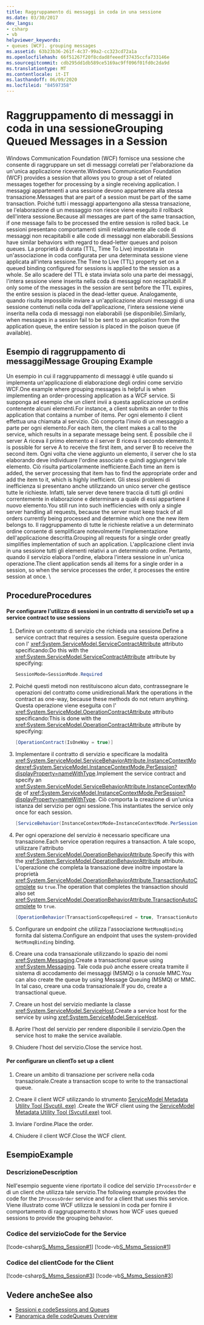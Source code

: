 ```yaml
---
title: Raggruppamento di messaggi in coda in una sessione
ms.date: 03/30/2017
dev_langs:
- csharp
- vb
helpviewer_keywords:
- queues [WCF]. grouping messages
ms.assetid: 63b23b36-261f-4c37-99a2-cc323cd72a1a
ms.openlocfilehash: 66f51267f20f8cdad8feeedf37435ccfa733146e
ms.sourcegitcommit: cdb295dd1db589ce5169ac9ff096f01fd0c2da9d
ms.translationtype: MT
ms.contentlocale: it-IT
ms.lasthandoff: 06/09/2020
ms.locfileid: "84597358"
---
```

# <a name="grouping-queued-messages-in-a-session"></a><span data-ttu-id="2ed2c-102">Raggruppamento di messaggi in coda in una sessione</span><span class="sxs-lookup"><span data-stu-id="2ed2c-102">Grouping Queued Messages in a Session</span></span>
<span data-ttu-id="2ed2c-103">Windows Communication Foundation (WCF) fornisce una sessione che consente di raggruppare un set di messaggi correlati per l'elaborazione da un'unica applicazione ricevente.</span><span class="sxs-lookup"><span data-stu-id="2ed2c-103">Windows Communication Foundation (WCF) provides a session that allows you to group a set of related messages together for processing by a single receiving application.</span></span> <span data-ttu-id="2ed2c-104">I messaggi appartenenti a una sessione devono appartenere alla stessa transazione.</span><span class="sxs-lookup"><span data-stu-id="2ed2c-104">Messages that are part of a session must be part of the same transaction.</span></span> <span data-ttu-id="2ed2c-105">Poiché tutti i messaggi appartengono alla stessa transazione, se l'elaborazione di un messaggio non riesce viene eseguito il rollback dell'intera sessione.</span><span class="sxs-lookup"><span data-stu-id="2ed2c-105">Because all messages are part of the same transaction, if one message fails to be processed the entire session is rolled back.</span></span> <span data-ttu-id="2ed2c-106">Le sessioni presentano comportamenti simili relativamente alle code di messaggi non recapitabili e alle code di messaggi non elaborabili.</span><span class="sxs-lookup"><span data-stu-id="2ed2c-106">Sessions have similar behaviors with regard to dead-letter queues and poison queues.</span></span> <span data-ttu-id="2ed2c-107">La proprietà di durata (TTL, Time To Live) impostata in un'associazione in coda configurata per una determinata sessione viene applicata all'intera sessione.</span><span class="sxs-lookup"><span data-stu-id="2ed2c-107">The Time to Live (TTL) property set on a queued binding configured for sessions is applied to the session as a whole.</span></span> <span data-ttu-id="2ed2c-108">Se allo scadere del TTL è stata inviata solo una parte dei messaggi, l'intera sessione viene inserita nella coda di messaggi non recapitabili.</span><span class="sxs-lookup"><span data-stu-id="2ed2c-108">If only some of the messages in the session are sent before the TTL expires, the entire session is placed in the dead-letter queue.</span></span> <span data-ttu-id="2ed2c-109">Analogamente, quando risulta impossibile inviare a un'applicazione alcuni messaggi di una sessione contenuti nella coda dell'applicazione, l'intera sessione viene inserita nella coda di messaggi non elaborabili (se disponibile).</span><span class="sxs-lookup"><span data-stu-id="2ed2c-109">Similarly, when messages in a session fail to be sent to an application from the application queue, the entire session is placed in the poison queue (if available).</span></span>  
  
## <a name="message-grouping-example"></a><span data-ttu-id="2ed2c-110">Esempio di raggruppamento di messaggi</span><span class="sxs-lookup"><span data-stu-id="2ed2c-110">Message Grouping Example</span></span>  
 <span data-ttu-id="2ed2c-111">Un esempio in cui il raggruppamento di messaggi è utile quando si implementa un'applicazione di elaborazione degli ordini come servizio WCF.</span><span class="sxs-lookup"><span data-stu-id="2ed2c-111">One example where grouping messages is helpful is when implementing an order-processing application as a WCF service.</span></span> <span data-ttu-id="2ed2c-112">Si supponga ad esempio che un client invii a questa applicazione un ordine contenente alcuni elementi.</span><span class="sxs-lookup"><span data-stu-id="2ed2c-112">For instance, a client submits an order to this application that contains a number of items.</span></span> <span data-ttu-id="2ed2c-113">Per ogni elemento il client effettua una chiamata al servizio. Ciò comporta l'invio di un messaggio a parte per ogni elemento.</span><span class="sxs-lookup"><span data-stu-id="2ed2c-113">For each item, the client makes a call to the service, which results in a separate message being sent.</span></span> <span data-ttu-id="2ed2c-114">È possibile che il server A riceva il primo elemento e il server B riceva il secondo elemento.</span><span class="sxs-lookup"><span data-stu-id="2ed2c-114">It is possible for serve A to receive the first item, and server B to receive the second item.</span></span> <span data-ttu-id="2ed2c-115">Ogni volta che viene aggiunto un elemento, il server che lo sta elaborando deve individuare l'ordine associato e quindi aggiungervi tale elemento. Ciò risulta particolarmente inefficiente.</span><span class="sxs-lookup"><span data-stu-id="2ed2c-115">Each time an item is added, the server processing that item has to find the appropriate order and add the item to it, which is highly inefficient.</span></span> <span data-ttu-id="2ed2c-116">Gli stessi problemi di inefficienza si presentano anche utilizzando un unico server che gestisce tutte le richieste. Infatti, tale server deve tenere traccia di tutti gli ordini correntemente in elaborazione e determinare a quale di essi appartiene il nuovo elemento.</span><span class="sxs-lookup"><span data-stu-id="2ed2c-116">You still run into such inefficiencies with only a single server handling all requests, because the server must keep track of all orders currently being processed and determine which one the new item belongs to.</span></span> <span data-ttu-id="2ed2c-117">Il raggruppamento di tutte le richieste relative a un determinato ordine consente di semplificare notevolmente l'implementazione dell'applicazione descritta.</span><span class="sxs-lookup"><span data-stu-id="2ed2c-117">Grouping all requests for a single order greatly simplifies implementation of such an application.</span></span> <span data-ttu-id="2ed2c-118">L'applicazione client invia in una sessione tutti gli elementi relativi a un determinato ordine. Pertanto, quando il servizio elabora l'ordine, elabora l'intera sessione in un'unica operazione.</span><span class="sxs-lookup"><span data-stu-id="2ed2c-118">The client application sends all items for a single order in a session, so when the service processes the order, it processes the entire session at once.</span></span> \  
  
## <a name="procedures"></a><span data-ttu-id="2ed2c-119">Procedure</span><span class="sxs-lookup"><span data-stu-id="2ed2c-119">Procedures</span></span>  
  
#### <a name="to-set-up-a-service-contract-to-use-sessions"></a><span data-ttu-id="2ed2c-120">Per configurare l'utilizzo di sessioni in un contratto di servizio</span><span class="sxs-lookup"><span data-stu-id="2ed2c-120">To set up a service contract to use sessions</span></span>  
  
1. <span data-ttu-id="2ed2c-121">Definire un contratto di servizio che richieda una sessione.</span><span class="sxs-lookup"><span data-stu-id="2ed2c-121">Define a service contract that requires a session.</span></span> <span data-ttu-id="2ed2c-122">Eseguire questa operazione con l' <xref:System.ServiceModel.ServiceContractAttribute> attributo specificando:</span><span class="sxs-lookup"><span data-stu-id="2ed2c-122">Do this with the <xref:System.ServiceModel.ServiceContractAttribute> attribute by specifying:</span></span>  
  
    ```csharp
    SessionMode=SessionMode.Required  
    ```  
  
2. <span data-ttu-id="2ed2c-123">Poiché questi metodi non restituiscono alcun dato, contrassegnare le operazioni del contratto come unidirezionali.</span><span class="sxs-lookup"><span data-stu-id="2ed2c-123">Mark the operations in the contract as one-way, because these methods do not return anything.</span></span> <span data-ttu-id="2ed2c-124">Questa operazione viene eseguita con l' <xref:System.ServiceModel.OperationContractAttribute> attributo specificando:</span><span class="sxs-lookup"><span data-stu-id="2ed2c-124">This is done with the <xref:System.ServiceModel.OperationContractAttribute> attribute by specifying:</span></span>  
  
    ```csharp  
    [OperationContract(IsOneWay = true)]  
    ```  
  
3. <span data-ttu-id="2ed2c-125">Implementare il contratto di servizio e specificare la modalità <xref:System.ServiceModel.ServiceBehaviorAttribute.InstanceContextMode><xref:System.ServiceModel.InstanceContextMode.PerSession?displayProperty=nameWithType>.</span><span class="sxs-lookup"><span data-stu-id="2ed2c-125">Implement the service contract and specify an <xref:System.ServiceModel.ServiceBehaviorAttribute.InstanceContextMode> of <xref:System.ServiceModel.InstanceContextMode.PerSession?displayProperty=nameWithType>.</span></span> <span data-ttu-id="2ed2c-126">Ciò comporta la creazione di un'unica istanza del servizio per ogni sessione.</span><span class="sxs-lookup"><span data-stu-id="2ed2c-126">This instantiates the service only once for each session.</span></span>  
  
    ```csharp  
    [ServiceBehavior(InstanceContextMode=InstanceContextMode.PerSession)]  
    ```  
  
4. <span data-ttu-id="2ed2c-127">Per ogni operazione del servizio è necessario specificare una transazione.</span><span class="sxs-lookup"><span data-stu-id="2ed2c-127">Each service operation requires a transaction.</span></span> <span data-ttu-id="2ed2c-128">A tale scopo, utilizzare l'attributo <xref:System.ServiceModel.OperationBehaviorAttribute>.</span><span class="sxs-lookup"><span data-stu-id="2ed2c-128">Specify this with the <xref:System.ServiceModel.OperationBehaviorAttribute> attribute.</span></span> <span data-ttu-id="2ed2c-129">L'operazione che completa la transazione deve inoltre impostare la proprietà <xref:System.ServiceModel.OperationBehaviorAttribute.TransactionAutoComplete> su `true`.</span><span class="sxs-lookup"><span data-stu-id="2ed2c-129">The operation that completes the transaction should also set <xref:System.ServiceModel.OperationBehaviorAttribute.TransactionAutoComplete> to `true`.</span></span>  
  
    ```csharp  
    [OperationBehavior(TransactionScopeRequired = true, TransactionAutoComplete = true)]
    ```  
  
5. <span data-ttu-id="2ed2c-130">Configurare un endpoint che utilizza l'associazione `NetMsmqBinding` fornita dal sistema.</span><span class="sxs-lookup"><span data-stu-id="2ed2c-130">Configure an endpoint that uses the system-provided `NetMsmqBinding` binding.</span></span>  
  
6. <span data-ttu-id="2ed2c-131">Creare una coda transazionale utilizzando lo spazio dei nomi <xref:System.Messaging>.</span><span class="sxs-lookup"><span data-stu-id="2ed2c-131">Create a transactional queue using <xref:System.Messaging>.</span></span> <span data-ttu-id="2ed2c-132">Tale coda può anche essere creata tramite il sistema di accodamento dei messaggi (MSMQ) o la console MMC.</span><span class="sxs-lookup"><span data-stu-id="2ed2c-132">You can also create the queue by using Message Queuing (MSMQ) or MMC.</span></span> <span data-ttu-id="2ed2c-133">In tal caso, creare una coda transazionale.</span><span class="sxs-lookup"><span data-stu-id="2ed2c-133">If you do, create a transactional queue.</span></span>  
  
7. <span data-ttu-id="2ed2c-134">Creare un host del servizio mediante la classe <xref:System.ServiceModel.ServiceHost>.</span><span class="sxs-lookup"><span data-stu-id="2ed2c-134">Create a service host for the service by using <xref:System.ServiceModel.ServiceHost>.</span></span>  
  
8. <span data-ttu-id="2ed2c-135">Aprire l'host del servizio per rendere disponibile il servizio.</span><span class="sxs-lookup"><span data-stu-id="2ed2c-135">Open the service host to make the service available.</span></span>  
  
9. <span data-ttu-id="2ed2c-136">Chiudere l'host del servizio.</span><span class="sxs-lookup"><span data-stu-id="2ed2c-136">Close the service host.</span></span>  
  
#### <a name="to-set-up-a-client"></a><span data-ttu-id="2ed2c-137">Per configurare un client</span><span class="sxs-lookup"><span data-stu-id="2ed2c-137">To set up a client</span></span>  
  
1. <span data-ttu-id="2ed2c-138">Creare un ambito di transazione per scrivere nella coda transazionale.</span><span class="sxs-lookup"><span data-stu-id="2ed2c-138">Create a transaction scope to write to the transactional queue.</span></span>  
  
2. <span data-ttu-id="2ed2c-139">Creare il client WCF utilizzando lo strumento [ServiceModel Metadata Utility Tool (Svcutil. exe)](../servicemodel-metadata-utility-tool-svcutil-exe.md) .</span><span class="sxs-lookup"><span data-stu-id="2ed2c-139">Create the WCF client using the [ServiceModel Metadata Utility Tool (Svcutil.exe)](../servicemodel-metadata-utility-tool-svcutil-exe.md) tool.</span></span>  
  
3. <span data-ttu-id="2ed2c-140">Inviare l'ordine.</span><span class="sxs-lookup"><span data-stu-id="2ed2c-140">Place the order.</span></span>  
  
4. <span data-ttu-id="2ed2c-141">Chiudere il client WCF.</span><span class="sxs-lookup"><span data-stu-id="2ed2c-141">Close the WCF client.</span></span>  
  
## <a name="example"></a><span data-ttu-id="2ed2c-142">Esempio</span><span class="sxs-lookup"><span data-stu-id="2ed2c-142">Example</span></span>  
  
### <a name="description"></a><span data-ttu-id="2ed2c-143">Descrizione</span><span class="sxs-lookup"><span data-stu-id="2ed2c-143">Description</span></span>  
 <span data-ttu-id="2ed2c-144">Nell'esempio seguente viene riportato il codice del servizio `IProcessOrder` e di un client che utilizza tale servizio.</span><span class="sxs-lookup"><span data-stu-id="2ed2c-144">The following example provides the code for the `IProcessOrder` service and for a client that uses this service.</span></span> <span data-ttu-id="2ed2c-145">Viene illustrato come WCF utilizza le sessioni in coda per fornire il comportamento di raggruppamento.</span><span class="sxs-lookup"><span data-stu-id="2ed2c-145">It shows how WCF uses queued sessions to provide the grouping behavior.</span></span>  
  
### <a name="code-for-the-service"></a><span data-ttu-id="2ed2c-146">Codice del servizio</span><span class="sxs-lookup"><span data-stu-id="2ed2c-146">Code for the Service</span></span>  
 [!code-csharp[S_Msmq_Session#1](../../../../samples/snippets/csharp/VS_Snippets_CFX/s_msmq_session/cs/service.cs#1)]
 [!code-vb[S_Msmq_Session#1](../../../../samples/snippets/visualbasic/VS_Snippets_CFX/s_msmq_session/vb/service.vb#1)]  

### <a name="code-for-the-client"></a><span data-ttu-id="2ed2c-147">Codice del client</span><span class="sxs-lookup"><span data-stu-id="2ed2c-147">Code for the Client</span></span>  
 [!code-csharp[S_Msmq_Session#3](../../../../samples/snippets/csharp/VS_Snippets_CFX/s_msmq_session/cs/client.cs#3)]
 [!code-vb[S_Msmq_Session#3](../../../../samples/snippets/visualbasic/VS_Snippets_CFX/s_msmq_session/vb/client.vb#3)]  

## <a name="see-also"></a><span data-ttu-id="2ed2c-148">Vedere anche</span><span class="sxs-lookup"><span data-stu-id="2ed2c-148">See also</span></span>

- [<span data-ttu-id="2ed2c-149">Sessioni e code</span><span class="sxs-lookup"><span data-stu-id="2ed2c-149">Sessions and Queues</span></span>](../samples/sessions-and-queues.md)
- [<span data-ttu-id="2ed2c-150">Panoramica delle code</span><span class="sxs-lookup"><span data-stu-id="2ed2c-150">Queues Overview</span></span>](queues-overview.md)
